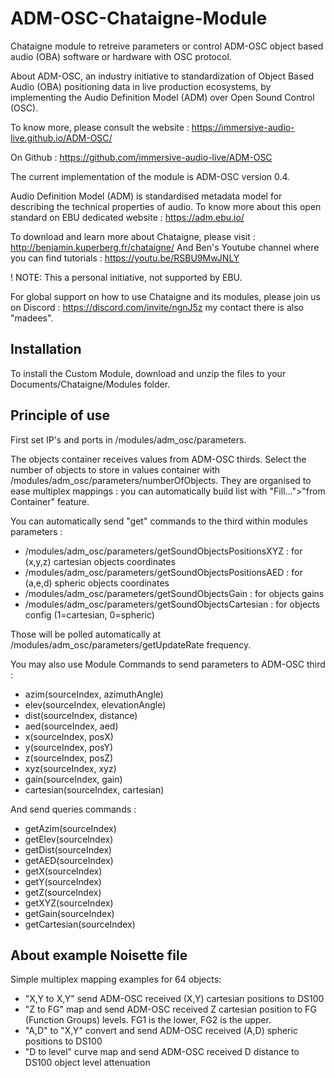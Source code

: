 # ADM-OSC-Chataigne-Module
Chataigne module to retreive parameters or control ADM-OSC object based audio (OBA) software or hardware with OSC protocol.  

About ADM-OSC, an industry initiative to standardization of Object Based Audio (OBA) positioning data in live production ecosystems, by implementing the Audio Definition Model (ADM) over Open Sound Control (OSC).

To know more, please consult the website :
https://immersive-audio-live.github.io/ADM-OSC/

On Github :
https://github.com/immersive-audio-live/ADM-OSC

The current implementation of the module is ADM-OSC version 0.4.

Audio Definition Model (ADM) is standardised metadata model for describing the technical properties of audio.
To know more about this open standard on EBU dedicated website :
https://adm.ebu.io/

To download and learn more about Chataigne, please visit : http://benjamin.kuperberg.fr/chataigne/
And Ben's Youtube channel where you can find tutorials : https://youtu.be/RSBU9MwJNLY

! NOTE: This a personal initiative, not supported by EBU.

For global support on how to use Chataigne and its modules, please join us on Discord : 
https://discord.com/invite/ngnJ5z my contact there is also "madees".

## Installation
To install the Custom Module, download and unzip the files to your Documents/Chataigne/Modules folder.

## Principle of use
First set IP's and ports in /modules/adm_osc/parameters.

The objects container receives values from ADM-OSC thirds.
Select the number of objects to store in values container with /modules/adm_osc/parameters/numberOfObjects.
They are organised to ease multiplex mappings : you can automatically build list with "Fill...">"from Container" feature.

You can automatically send "get" commands to the third within modules parameters :
- /modules/adm_osc/parameters/getSoundObjectsPositionsXYZ : for (x,y,z) cartesian objects coordinates
- /modules/adm_osc/parameters/getSoundObjectsPositionsAED : for (a,e,d) spheric objects coordinates
- /modules/adm_osc/parameters/getSoundObjectsGain : for objects gains
- /modules/adm_osc/parameters/getSoundObjectsCartesian : for objects config (1=cartesian, 0=spheric)

Those will be polled automatically at /modules/adm_osc/parameters/getUpdateRate frequency.

You may also use Module Commands to send parameters to ADM-OSC third :

- azim(sourceIndex, azimuthAngle) 
- elev(sourceIndex, elevationAngle) 
- dist(sourceIndex, distance) 
- aed(sourceIndex, aed) 
- x(sourceIndex, posX) 
- y(sourceIndex, posY) 
- z(sourceIndex, posZ) 
- xyz(sourceIndex, xyz) 
- gain(sourceIndex, gain) 
- cartesian(sourceIndex, cartesian)

And send queries commands :
- getAzim(sourceIndex) 
- getElev(sourceIndex) 
- getDist(sourceIndex) 
- getAED(sourceIndex) 
- getX(sourceIndex) 
- getY(sourceIndex) 
- getZ(sourceIndex) 
- getXYZ(sourceIndex) 
- getGain(sourceIndex) 
- getCartesian(sourceIndex) 

## About example Noisette file
Simple multiplex mapping examples for 64 objects:
- "X,Y to X,Y" send ADM-OSC received (X,Y) cartesian positions to DS100
- "Z to FG" map and send ADM-OSC received Z cartesian position to FG (Function Groups) levels. FG1 is the lower, FG2 is the upper.
- "A,D" to "X,Y" convert and send ADM-OSC received (A,D) spheric positions to DS100
- "D to level" curve map and send ADM-OSC received D distance to DS100 object level attenuation
